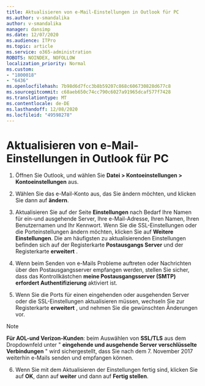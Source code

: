 ```yaml
---
title: Aktualisieren von e-Mail-Einstellungen in Outlook für PC
ms.author: v-smandalika
author: v-smandalika
manager: dansimp
ms.date: 12/07/2020
ms.audience: ITPro
ms.topic: article
ms.service: o365-administration
ROBOTS: NOINDEX, NOFOLLOW
localization_priority: Normal
ms.custom:
- "1800018"
- "6436"
ms.openlocfilehash: 7b98d6d7fcc3b8b59207c868c606730828d677c8
ms.sourcegitcommit: c68aeb650c74cc790c6027a91965dcaf577f7428
ms.translationtype: MT
ms.contentlocale: de-DE
ms.lasthandoff: 12/08/2020
ms.locfileid: "49598278"
---
```

# <a name="how-to-update-email-settings-in-outlook-for-pc"></a>Aktualisieren von e-Mail-Einstellungen in Outlook für PC

1. Öffnen Sie Outlook, und wählen Sie **Datei > Kontoeinstellungen > Kontoeinstellungen** aus.

2. Wählen Sie das e-Mail-Konto aus, das Sie ändern möchten, und klicken Sie dann auf **ändern**. 

3. Aktualisieren Sie auf der Seite **Einstellungen** nach Bedarf Ihre Namen für ein-und ausgehende Server, Ihre e-Mail-Adresse, Ihren Namen, Ihren Benutzernamen und Ihr Kennwort. Wenn Sie die SSL-Einstellungen oder die Porteinstellungen ändern möchten, klicken Sie auf **Weitere Einstellungen**. Die am häufigsten zu aktualisierenden Einstellungen befinden sich auf der Registerkarte **Postausgangs Server** und der Registerkarte **erweitert** .

4. Wenn beim Senden von e-Mails Probleme auftreten oder Nachrichten über den Postausgangsserver empfangen werden, stellen Sie sicher, dass das Kontrollkästchen **meine Postausgangsserver (SMTP) erfordert Authentifizierung** aktiviert ist.

5. Wenn Sie die Ports für einen eingehenden oder ausgehenden Server oder die SSL-Einstellungen aktualisieren müssen, wechseln Sie zur Registerkarte **erweitert** , und nehmen Sie die gewünschten Änderungen vor.

> [!NOTE]
> **Für AOL-und Verizon-Kunden**: beim Auswählen von **SSL/TLS** aus dem Dropdownfeld unter " **eingehende und ausgehende Server verschlüsselte Verbindungen** " wird sichergestellt, dass Sie nach dem 7. November 2017 weiterhin e-Mails senden und empfangen können.

6. Wenn Sie mit dem Aktualisieren der Einstellungen fertig sind, klicken Sie auf **OK**, dann auf **weiter** und dann auf **Fertig stellen**.


